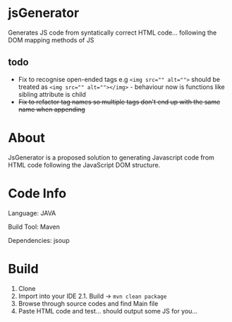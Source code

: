# jsGenerator
Generates JS code from syntatically correct HTML code... following the DOM mapping methods of JS 

## todo
* Fix to recognise open-ended tags e.g ``<img src="" alt="">`` should be treated as ``<img src="" alt=""></img>`` - behaviour now is functions like sibling attribute is child
* ~~Fix to refactor tag names so multiple tags don't end up with the same name when appending~~



# About

JsGenerator is a proposed solution to generating Javascript code from HTML code following the JavaScript DOM structure.

# Code Info

Language: JAVA

Build Tool: Maven

Dependencies: jsoup 

# Build

1. Clone
2. Import into your IDE
2.1. Build -> `mvn clean package`
3. Browse through source codes and find Main file
4. Paste HTML code and test... should output some JS for you...
